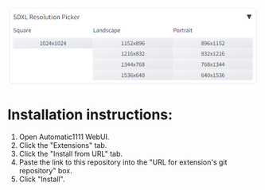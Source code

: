 ![alt text](https://github.com/gurralol/SDXL-Resolution-Picker/blob/main/sdxlresolutionpicker.png?raw=true)

# Installation instructions:
1. Open Automatic1111 WebUI.
2. Click the "Extensions" tab.
3. Click the "Install from URL" tab.
4. Paste the link to this repository into the "URL for extension's git repository" box.
5. Click "Install".
